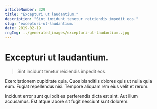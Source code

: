 ```yaml
---
articleNumber: 329
title: "Excepturi ut laudantium."
description: "Sint incidunt tenetur reiciendis impedit eos."
slug: 'excepturi-ut-laudantium.'
date: 2019-02-19
rngImg: ../generated_images/excepturi-ut-laudantium..jpg
---
```


# Excepturi ut laudantium.

> Sint incidunt tenetur reiciendis impedit eos.

Exercitationem cupiditate quia. Quos blanditiis dolores quis ut nulla quia eum. Fugiat repellendus nisi. Tempore aliquam rem eius velit et rerum.
 Incidunt error sunt qui odit ea perferendis dicta est sint. Aut illum accusamus. Est atque labore sit fugit nesciunt sunt dolorem.
